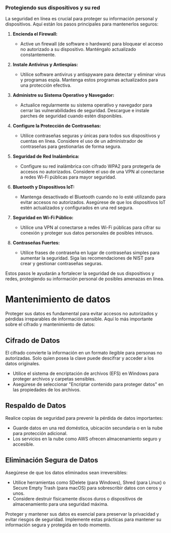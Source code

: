 ### Protegiendo sus dispositivos y su red

La seguridad en línea es crucial para proteger su información personal y dispositivos. Aquí están los pasos principales para mantenerlos seguros:

1. **Encienda el Firewall:**
   - Active un firewall (de software o hardware) para bloquear el acceso no autorizado a su dispositivo. Manténgalo actualizado constantemente.

2. **Instale Antivirus y Antiespías:**
   - Utilice software antivirus y antispyware para detectar y eliminar virus y programas espía. Mantenga estos programas actualizados para una protección efectiva.

3. **Administre su Sistema Operativo y Navegador:**
   - Actualice regularmente su sistema operativo y navegador para cerrar las vulnerabilidades de seguridad. Descargue e instale parches de seguridad cuando estén disponibles.

4. **Configure la Protección de Contraseñas:**
   - Utilice contraseñas seguras y únicas para todos sus dispositivos y cuentas en línea. Considere el uso de un administrador de contraseñas para gestionarlas de forma segura.

5. **Seguridad de Red Inalámbrica:**
   - Configure su red inalámbrica con cifrado WPA2 para protegerla de accesos no autorizados. Considere el uso de una VPN al conectarse a redes Wi-Fi públicas para mayor seguridad.

6. **Bluetooth y Dispositivos IoT:**
   - Mantenga desactivado el Bluetooth cuando no lo esté utilizando para evitar accesos no autorizados. Asegúrese de que los dispositivos IoT estén actualizados y configurados en una red segura.

7. **Seguridad en Wi-Fi Público:**
   - Utilice una VPN al conectarse a redes Wi-Fi públicas para cifrar su conexión y proteger sus datos personales de posibles intrusos.

8. **Contraseñas Fuertes:**
   - Utilice frases de contraseña en lugar de contraseñas simples para aumentar la seguridad. Siga las recomendaciones de NIST para crear y gestionar contraseñas seguras.

Estos pasos le ayudarán a fortalecer la seguridad de sus dispositivos y redes, protegiendo su información personal de posibles amenazas en línea.

# Mantenimiento de datos

Proteger sus datos es fundamental para evitar accesos no autorizados y pérdidas irreparables de información sensible. Aquí lo más importante sobre el cifrado y mantenimiento de datos:

## Cifrado de Datos

El cifrado convierte la información en un formato ilegible para personas no autorizadas. Solo quien posea la clave puede descifrar y acceder a los datos originales.

- Utilice el sistema de encriptación de archivos (EFS) en Windows para proteger archivos y carpetas sensibles.
- Asegúrese de seleccionar "Encriptar contenido para proteger datos" en las propiedades de los archivos.

## Respaldo de Datos

Realice copias de seguridad para prevenir la pérdida de datos importantes:

- Guarde datos en una red doméstica, ubicación secundaria o en la nube para protección adicional.
- Los servicios en la nube como AWS ofrecen almacenamiento seguro y accesible.

## Eliminación Segura de Datos

Asegúrese de que los datos eliminados sean irreversibles:

- Utilice herramientas como SDelete (para Windows), Shred (para Linux) o Secure Empty Trash (para macOS) para sobrescribir datos con ceros y unos.
- Considere destruir físicamente discos duros o dispositivos de almacenamiento para una seguridad máxima.

Proteger y mantener sus datos es esencial para preservar la privacidad y evitar riesgos de seguridad. Implemente estas prácticas para mantener su información segura y protegida en todo momento.

